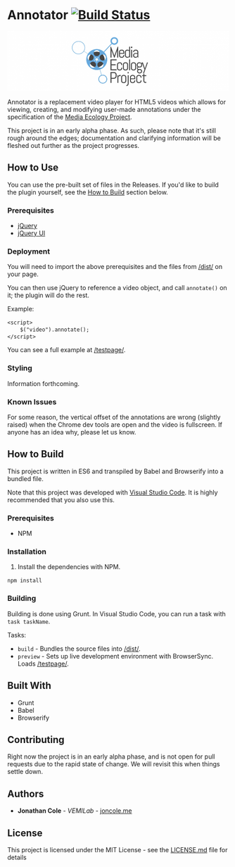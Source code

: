 # Annotator [![Build Status](https://travis-ci.org/seieibob/MEP-Annotator.svg?branch=master)](https://travis-ci.org/seieibob/MEP-Annotator)

![Media Ecology Project Image](/media/cropped-mep_banner511.png)

Annotator is a replacement video player for HTML5 videos which allows for 
viewing, creating, and modifying user-made annotations under the specification 
of the [Media Ecology Project](https://sites.dartmouth.edu/mediaecology/). 

This project is in an early alpha phase. As such, please note that it's still 
rough around the edges; documentation and clarifying information will be fleshed
out further as the project progresses.


## How to Use

You can use the pre-built set of files in the Releases. If you'd like to build 
the plugin yourself, see the [How to Build](#how-to-build) section below.

### Prerequisites

* [jQuery](https://jquery.com/)
* [jQuery UI](https://jqueryui.com/)

### Deployment

You will need to import the above prerequisites and the files from 
[/dist/](/dist/) on your page.

You can then use jQuery to reference a video object, and call `annotate()` on
it; the plugin will do the rest.

Example:
```
<script>
    $("video").annotate();
</script>
```

You can see a full example at [/testpage/](/testpage/).

### Styling

Information forthcoming.

### Known Issues

For some reason, the vertical offset of the annotations are wrong (slightly raised)
when the Chrome dev tools are open and the video is fullscreen. If anyone has an idea
why, please let us know.

## How to Build

This project is written in ES6 and transpiled by Babel and Browserify into a bundled file.

Note that this project was developed with [Visual Studio Code](https://code.visualstudio.com/). 
It is highly recommended that you also use this.

### Prerequisites

* NPM

### Installation

1. Install the dependencies with NPM.

```
npm install
```

### Building

Building is done using Grunt. In Visual Studio Code, you can run a task with 
`task taskName`.

Tasks:

* `build`   - Bundles the source files into [/dist/](/dist/).
* `preview` - Sets up live development environment with BrowserSync. Loads 
              [/testpage/](/testpage/).

## Built With

* Grunt
* Babel
* Browserify

## Contributing

Right now the project is in an early alpha phase, and is not open for pull requests
due to the rapid state of change. We will revisit this when things settle down.

## Authors

* **Jonathan Cole** - *VEMILab* - [joncole.me](http://www.joncole.me)

## License

This project is licensed under the MIT License - see the [LICENSE.md](LICENSE.md) file for details
